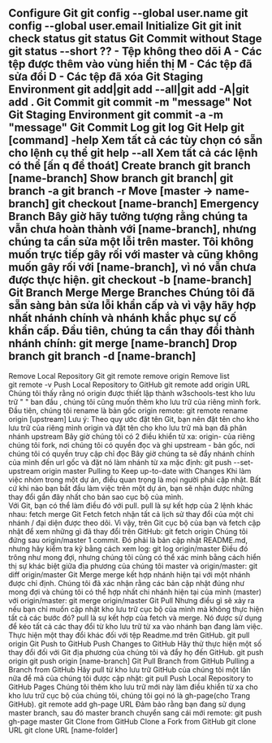 Configure Git
    git config --global user.name
    git config --global user.email
Initialize Git
    git init 
check status
    git status
    Git Commit without Stage
        git status --short
            ?? - Tệp không theo dõi
            A - Các tệp được thêm vào vùng hiển thị
            M - Các tệp đã sửa đổi
            D - Các tệp đã xóa
Git Staging Environment
    git add|git add --all|git add -A|git add .
Git Commit
    git commit -m "message"
    Not Git Staging Environment
        git commit -a -m "message"
Git Commit Log
    git log
Git Help
    git [command] -help         Xem tất cả các tùy chọn có sẵn cho lệnh cụ thể
    git help --all              Xem tất cả các lệnh có thể [ấn q để thoát]
Create branch
    git branch [name-branch]
Show branch
    git branch| git branch -a
    git branch -r
Move [master -> name-branch]
    git checkout [name-branch]
Emergency Branch
    Bây giờ hãy tưởng tượng rằng chúng ta vẫn chưa hoàn thành với [name-branch], nhưng chúng ta cần sửa một lỗi trên master.
    Tôi không muốn trực tiếp gây rối với master và cũng không muốn gây rối với [name-branch], vì nó vẫn chưa được thực hiện.
        git checkout -b [name-branch]
Git Branch Merge
    Merge Branches
        Chúng tôi đã sẵn sàng bản sửa lỗi khẩn cấp và vì vậy hãy hợp nhất nhánh chính và nhánh khắc phục sự cố khẩn cấp.
        Đầu tiên, chúng ta cần thay đổi thành nhánh chính:
            git merge [name-branch]
        Drop branch
            git branch -d [name-branch]
---------------------------------------------------------------------------------------------
Remove Local Repository Git 
    git remote remove origin
Remove list     
    git remote -v
Push Local Repository to GitHub
    git remote add origin URL
        Chúng tôi thấy rằng nó origin được thiết lập thành w3schools-test kho lưu trữ " " ban đầu , chúng tôi cũng muốn thêm kho lưu trữ của riêng mình fork.
        Đầu tiên, chúng tôi rename là bản gốc origin remote:
            git remote rename origin [upstream]
            Lưu ý: Theo quy ước đặt tên Git, bạn nên đặt tên cho kho lưu trữ của riêng mình origin và đặt tên cho kho lưu trữ mà bạn đã phân nhánh upstream
            Bây giờ chúng tôi có 2 điều khiển từ xa:
                origin- của riêng chúng tôi fork, nơi chúng tôi có quyền đọc và ghi
                upstream - bản gốc, nơi chúng tôi có quyền truy cập chỉ đọc
    Bây giờ chúng ta sẽ đẩy nhánh chính của mình đến url gốc và đặt nó làm nhánh từ xa mặc định:
        git push --set-upstream origin master
Pulling to Keep up-to-date with Changes
    Khi làm việc nhóm trong một dự án, điều quan trọng là mọi người phải cập nhật.
    Bất cứ khi nào bạn bắt đầu làm việc trên một dự án, bạn sẽ nhận được những thay đổi gần đây nhất cho bản sao cục bộ của mình.   
    Với Git, bạn có thể làm điều đó với pull.
        pull là sự kết hợp của 2 lệnh khác nhau:
            fetch
            merge
    Git Fetch
        fetch nhận tất cả lịch sử thay đổi của một chi nhánh / đại diện được theo dõi.
        Vì vậy, trên Git cục bộ của bạn và fetch cập nhật để xem những gì đã thay đổi trên GitHub:
            git fetch origin
    Chúng tôi đứng sau origin/master 1 commit. Đó phải là bản cập nhật README.md, nhưng hãy kiểm tra kỹ bằng cách xem log:
        git log origin/master
    Điều đó trông như mong đợi, nhưng chúng tôi cũng có thể xác minh bằng cách hiển thị sự khác biệt giữa địa phương của chúng tôi master và origin/master:
        git diff origin/master
Git Merge
    merge kết hợp nhánh hiện tại với một nhánh được chỉ định.
    Chúng tôi đã xác nhận rằng các bản cập nhật đúng như mong đợi và chúng tôi có thể hợp nhất chi nhánh hiện tại của mình (master) với origin/master:
        git merge origin/master
Git Pull
    Nhưng điều gì sẽ xảy ra nếu bạn chỉ muốn cập nhật kho lưu trữ cục bộ của mình mà không thực hiện tất cả các bước đó?
    pull là sự kết hợp của fetch và merge. Nó được sử dụng để kéo tất cả các thay đổi từ kho lưu trữ từ xa vào nhánh bạn đang làm việc.
    Thực hiện một thay đổi khác đối với tệp Readme.md trên GitHub.
        git pull origin
Git Push to GitHub
    Push Changes to GitHub
        Hãy thử thực hiện một số thay đổi đối với Git địa phương của chúng tôi và đẩy họ đến GitHub.
            git push origin
            git push origin [name-branch]
Git Pull Branch from GitHub
    Pulling a Branch from GitHub
        Hãy pull từ kho lưu trữ GitHub của chúng tôi một lần nữa để mã của chúng tôi được cập nhật: git pull
Push Local Repository to GitHub Pages
    Chúng tôi thêm kho lưu trữ mới này làm điều khiển từ xa cho kho lưu trữ cục bộ của chúng tôi, chúng tôi gọi nó là gh-page(cho Trang GitHub).
        git remote add gh-page URL
    Đảm bảo rằng bạn đang sử dụng master branch, sau đó master branch chuyển sang cái mới remote:
        git push gh-page master
Git Clone from GitHub
    Clone a Fork from GitHub
        git clone URL 
        git clone URL [name-folder]
 